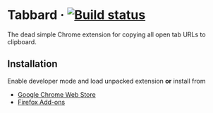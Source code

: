 # Tabbard · [![Build status](https://ci.appveyor.com/api/projects/status/39xo0236j1qgd7pn/branch/master?svg=true)](https://ci.appveyor.com/project/0xfeeddeadbeef/tabbard/branch/master)

The dead simple Chrome extension for copying all open tab URLs to clipboard.

## Installation

Enable developer mode and load unpacked extension **or** install from

- [Google Chrome Web Store](https://chrome.google.com/webstore/detail/tabbard/jjgomhmmlcknccaafhilfiodnfbommae)
- [Firefox Add-ons](https://addons.mozilla.org/en-US/firefox/addon/tabbard/)
